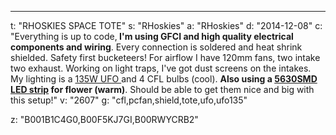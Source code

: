 ---
t: "RHOSKIES SPACE TOTE"
s: "RHoskies"
a: "RHoskies"
d: "2014-12-08"
c: "Everything is up to code,<strong> I'm using GFCI and high quality electrical components and wiring</strong>. Every connection is soldered and heat shrink shielded. Safety first bucketeers! For airflow I have 120mm fans, two intake two exhaust. Working on light traps, I've got dust screens on the intakes. My lighting is a <a href='http://www.amazon.com/s/?_encoding=UTF8&camp=1789&creative=390957&field-keywords=135w%20ufo&linkCode=ur2&sprefix=135w%20ufo%2Caps&tag=spacbuck-20&url=search-alias%3Daps&linkId=VHCZCKQOE4OXX3C5'>135W UFO </a>and 4 CFL bulbs (cool). <strong>Also using a <a href='http://www.amazon.com/gp/product/B00F5KJ7GI/ref=as_li_tl?ie=UTF8&camp=1789&creative=390957&creativeASIN=B00F5KJ7GI&linkCode=as2&tag=spacbuck-20&linkId=BFVJMFGS6AOAPS4Q'>5630SMD LED strip</a> for flower (warm)</strong>. Should be able to get them nice and big with this setup!"
v: "2607"
g: "cfl,pcfan,shield,tote,ufo,ufo135"

z: "B001B1C4G0,B00F5KJ7GI,B00RWYCRB2"
